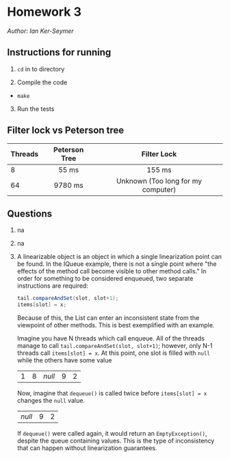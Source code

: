 # Homework 3

_Author: Ian Ker-Seymer_

## Instructions for running

1. `cd` in to directory

2. Compile the code
  - `make`

3. Run the tests

## Filter lock vs Peterson tree

| Threads       | Peterson Tree | Filter Lock                        |
| ------------- |:-------------:|:----------------------------------:|
| 8             | 55 ms         | 155 ms                             |
| 64            | 9780 ms       | Unknown (Too long for my computer) |

## Questions

1. na

2. na

3. A linearizable object is an object in which a single linearization point can
   be found. In the IQueue example, there is not a single point where "the
   effects of the method call become visible to other method calls." In order
   for something to be considered enqueued, two separate instructions are
   required:

   ```java
   tail.compareAndSet(slot, slot+1);
   items[slot] = x;
   ```

   Because of this, the List can enter an inconsistent state from the viewpoint
   of other methods. This is best exemplified with an example.

   Imagine you have N threads which call enqueue. All of the threads manage to
   call `tail.compareAndSet(slot, slot+1)`; however, only N-1 threads call
   `items[slot] = x`. At this point, one slot is filled with `null` while the
   others have some value

   |   |   |        |   |   |
   |:-:|:-:|:------:|:-:|:-:|
   | 1 | 8 | _null_ | 9 | 2 |

   Now, imagine that `dequeue()` is called twice before `items[slot] = x`
   changes the `null` value.

   |        |   |   |
   |:------:|:-:|:-:|
   | _null_ | 9 | 2 |

   If `dequeue()` were called again, it would return an `EmptyException()`,
   despite the queue containing values. This is the type of inconsistency that
   can happen without linearization guarantees.
